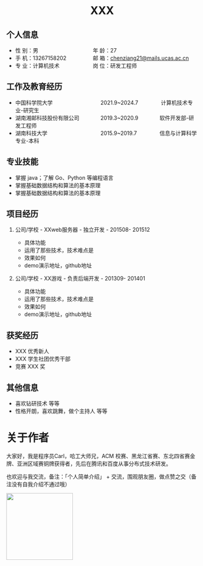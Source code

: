  <center>
     <h1>XXX</h1>
 </center>

## 个人信息 

* 性 别：男&emsp;&emsp;&emsp;&emsp;&emsp;&emsp;&emsp;&emsp;&emsp;&emsp;&nbsp;年 龄：27  
* 手 机：13267158202&emsp;&emsp;&emsp;&emsp;&ensp;&ensp;邮 箱：chenziang21@mails.ucas.ac.cn    
* 专 业：计算机技术&emsp;&emsp;&emsp;&emsp;&emsp;&emsp;&nbsp;岗 位：研发工程师

## 工作及教育经历

* 中国科学院大学&emsp;&emsp;&emsp;&emsp;&emsp;&emsp;&emsp;&emsp;&emsp;2021.9~2024.7&emsp;&emsp;&emsp;&emsp; 计算机技术专业-研究生 
* 湖南湘邮科技股份有限公司&emsp;&emsp;&emsp;&emsp;2019.3~2020.9&emsp;&emsp;&emsp;&emsp;软件开发部-研发工程师               
* 湖南科技大学&emsp;&emsp;&emsp;&emsp;&emsp;&emsp;&emsp;&emsp;&emsp;&emsp;2015.9~2019.7&emsp;&emsp;&emsp;&emsp; 信息与计算科学专业-本科  

## 专业技能

* 掌握 java；了解 Go、Python 等编程语言
* 掌握基础数据结构和算法的基本原理
* 掌握基础数据结构和算法的基本原理

## 项目经历

1. 公司/学校 - XXweb服务器 - 独立开发 - 201508- 201512 
    * 具体功能 
    * 运用了那些技术，技术难点是
    * 效果如何
    * demo演示地址，github地址 

2. 公司/学校 - XX游戏 - 负责后端开发 - 201309- 201401 
    * 具体功能 
    * 运用了那些技术，技术难点是
    * 效果如何
    * demo演示地址，github地址 

## 获奖经历
* XXX 优秀新人
* XXX 学生社团优秀干部
* 竞赛 XXX 奖


## 其他信息 
* 喜欢钻研技术 等等
* 性格开朗，喜欢跳舞，做个主持人 等等 

# 关于作者

大家好，我是程序员Carl，哈工大师兄，ACM 校赛、黑龙江省赛、东北四省赛金牌、亚洲区域赛铜牌获得者，先后在腾讯和百度从事分布式技术研发。

也欢迎与我交流，备注：「个人简单介绍」 + 交流，围观朋友圈，做点赞之交（备注没有自我介绍不通过哦）

<a name="微信"></a>
<img src="https://img-blog.csdnimg.cn/20200814140330894.png" data-img="1" width="175" height="175">


